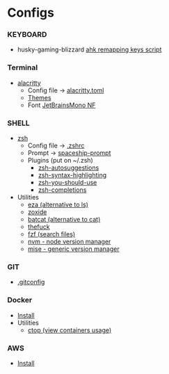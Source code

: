 # Configs

### KEYBOARD
- husky-gaming-blizzard [ahk remapping keys script](/husky-gaming-blizzard/remapear-setas.ahk)

### Terminal
- [alacritty](https://alacritty.org/)
  - Config file -> [alacritty.toml](/alacritty/alacritty.toml)
  - [Themes](/alacritty/themes)
  - Font [JetBrainsMono NF](https://www.nerdfonts.com/font-downloads)

### SHELL
- [zsh](https://github.com/ohmyzsh/ohmyzsh/wiki/Installing-ZSH)
    - Config file -> [.zshrc](/zsh/.zshrc)
    - Prompt -> [spaceship-prompt](https://github.com/spaceship-prompt/spaceship-prompt)
    - Plugins (put on ~/.zsh)
        - [zsh-autosuggestions](https://github.com/zsh-users/zsh-autosuggestions)
        - [zsh-syntax-highlighting](https://github.com/zsh-users/zsh-syntax-highlighting/blob/master/INSTALL.md)
        - [zsh-you-should-use](https://github.com/MichaelAquilina/zsh-you-should-use)
        - [zsh-completions](https://github.com/zsh-users/zsh-completions)
- Utilities
    - [eza (alternative to ls)](https://github.com/eza-community/eza)
    - [zoxide](https://github.com/ajeetdsouza/zoxide)
    - [batcat (alternative to cat)](https://github.com/sharkdp/bat)
    - [thefuck](https://github.com/nvbn/thefuck)
    - [fzf (search files)](https://github.com/junegunn/fzf)
    - [nvm - node version manager](https://github.com/nvm-sh/nvm)
    - [mise - generic version manager](https://github.com/jdx/mise)

### GIT
- [.gitconfig](/git/.gitconfig)

### Docker
- [Install](https://docs.docker.com/desktop/install/linux-install/)
- Utilities
    - [ctop (view containers usage)](https://github.com/bcicen/ctop)

### AWS
- [Install](https://docs.aws.amazon.com/cli/latest/userguide/getting-started-install.html)
